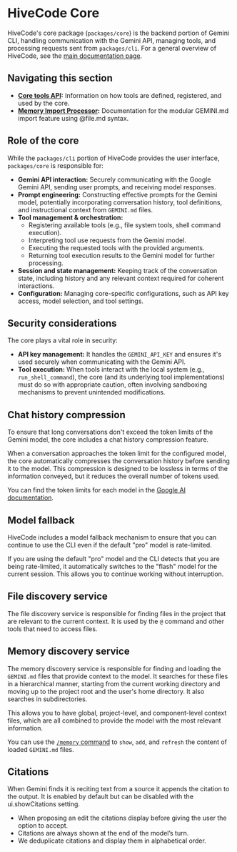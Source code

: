 # HiveCode Core

HiveCode's core package (`packages/core`) is the backend portion of Gemini CLI,
handling communication with the Gemini API, managing tools, and processing
requests sent from `packages/cli`. For a general overview of HiveCode, see the
[main documentation page](../index.md).

## Navigating this section

- **[Core tools API](./tools-api.md):** Information on how tools are defined,
  registered, and used by the core.
- **[Memory Import Processor](./memport.md):** Documentation for the modular
  GEMINI.md import feature using @file.md syntax.

## Role of the core

While the `packages/cli` portion of HiveCode provides the user interface,
`packages/core` is responsible for:

- **Gemini API interaction:** Securely communicating with the Google Gemini API,
  sending user prompts, and receiving model responses.
- **Prompt engineering:** Constructing effective prompts for the Gemini model,
  potentially incorporating conversation history, tool definitions, and
  instructional context from `GEMINI.md` files.
- **Tool management & orchestration:**
  - Registering available tools (e.g., file system tools, shell command
    execution).
  - Interpreting tool use requests from the Gemini model.
  - Executing the requested tools with the provided arguments.
  - Returning tool execution results to the Gemini model for further processing.
- **Session and state management:** Keeping track of the conversation state,
  including history and any relevant context required for coherent interactions.
- **Configuration:** Managing core-specific configurations, such as API key
  access, model selection, and tool settings.

## Security considerations

The core plays a vital role in security:

- **API key management:** It handles the `GEMINI_API_KEY` and ensures it's used
  securely when communicating with the Gemini API.
- **Tool execution:** When tools interact with the local system (e.g.,
  `run_shell_command`), the core (and its underlying tool implementations) must
  do so with appropriate caution, often involving sandboxing mechanisms to
  prevent unintended modifications.

## Chat history compression

To ensure that long conversations don't exceed the token limits of the Gemini
model, the core includes a chat history compression feature.

When a conversation approaches the token limit for the configured model, the
core automatically compresses the conversation history before sending it to the
model. This compression is designed to be lossless in terms of the information
conveyed, but it reduces the overall number of tokens used.

You can find the token limits for each model in the
[Google AI documentation](https://ai.google.dev/gemini-api/docs/models).

## Model fallback

HiveCode includes a model fallback mechanism to ensure that you can continue to
use the CLI even if the default "pro" model is rate-limited.

If you are using the default "pro" model and the CLI detects that you are being
rate-limited, it automatically switches to the "flash" model for the current
session. This allows you to continue working without interruption.

## File discovery service

The file discovery service is responsible for finding files in the project that
are relevant to the current context. It is used by the `@` command and other
tools that need to access files.

## Memory discovery service

The memory discovery service is responsible for finding and loading the
`GEMINI.md` files that provide context to the model. It searches for these files
in a hierarchical manner, starting from the current working directory and moving
up to the project root and the user's home directory. It also searches in
subdirectories.

This allows you to have global, project-level, and component-level context
files, which are all combined to provide the model with the most relevant
information.

You can use the [`/memory` command](../cli/commands.md) to `show`, `add`, and
`refresh` the content of loaded `GEMINI.md` files.

## Citations

When Gemini finds it is reciting text from a source it appends the citation to
the output. It is enabled by default but can be disabled with the
ui.showCitations setting.

- When proposing an edit the citations display before giving the user the option
  to accept.
- Citations are always shown at the end of the model’s turn.
- We deduplicate citations and display them in alphabetical order.
